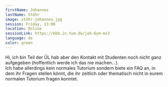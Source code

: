 ```yaml
---
firstName: Johannes
lastName: Stöhr
image: stöhr-johannes.jpg
session: Friday, 13:00
location: Online
sessionLink: https://bbb.in.tum.de/joh-6ym-mx3
language: de
color: green
---
```


Hi, ich bin Teil der ÜL hab aber den Kontakt mit Studenten noch nicht ganz aufgegeben (hoffentlich werde ich das nie machen...).<br/>
Ich habe allerdings kein normales Tutorium sondern biete ein FAQ an, in dem ihr Fragen stellen könnt, die ihr zeitlich oder thematisch nicht in eurem normalen Tutorium fragen konntet.
